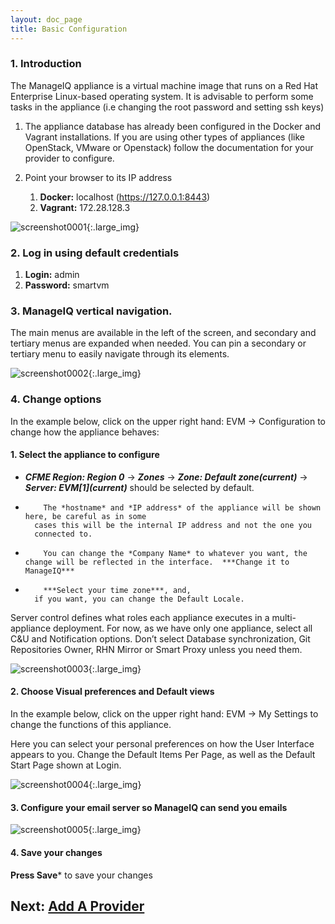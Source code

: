 ```yaml
---
layout: doc_page
title: Basic Configuration
---
```

### 1. Introduction

The ManageIQ appliance is a virtual machine image that runs on
a Red Hat Enterprise Linux-based operating system. It is advisable to
perform some tasks in the appliance (i.e changing the root password and
setting ssh keys)

1.  The appliance database has already been configured in the Docker and
    Vagrant installations. If you are using other types of appliances
    (like OpenStack, VMware or Openstack) follow the documentation for
    your provider to configure.
2.  Point your browser to its IP address

    1.  **Docker:** localhost (https://127.0.0.1:8443)
    2.  **Vagrant:** 172.28.128.3

![screenshot0001](/assets/images/docs/screenshot_0001.png){:.large_img}

### 2. Log in using default credentials

1.  **Login:** admin
2.  **Password:** smartvm

### 3. ManageIQ vertical navigation.
The main menus are available in
    the left of the screen, and secondary and tertiary menus are
    expanded when needed. You can pin a secondary or tertiary menu to
    easily navigate through its elements.

![screenshot0002](/assets/images/docs/screenshot_0002.png){:.large_img}

###  4. Change options
In the example below, click on the upper right hand: EVM → Configuration to change how the appliance behaves:

#### 1. Select the appliance to configure ####
- ***CFME Region: Region 0*** → ***Zones*** → ***Zone: Default zone(current)*** → ***Server: EVM\[1\](current)*** should be
        selected by default.  
-         The *hostname* and *IP address* of the appliance will be shown here, be careful as in some
        cases this will be the internal IP address and not the one you
        connected to.  

-         You can change the *Company Name* to whatever you want, the change will be reflected in the interface.  ***Change it to ManageIQ***

-         ***Select your time zone***, and,
        if you want, you can change the Default Locale.

Server control defines what roles each appliance executes in a
        multi-appliance deployment. For now, as we have only one
        appliance, select all C&U and Notification options. Don’t select
        Database synchronization, Git Repositories Owner, RHN Mirror or
        Smart Proxy unless you need them.

![screenshot0003](/assets/images/docs/screenshot_0003.png){:.large_img}

#### 2. Choose Visual preferences and Default views ####
In the example below, click on the upper right hand: EVM → My Settings to change the functions of this appliance.

Here you can select your personal preferences on how the User Interface
	appears to you. Change the  Default Items Per Page, as well as
	the Default Start Page shown at Login.

![screenshot0004](/assets/images/docs/screenshot_0004.png){:.large_img}

#### 3.  Configure your email server so ManageIQ can send you emails ####

![screenshot0005](/assets/images/docs/screenshot_0005.png){:.large_img}

#### 4. Save your changes ####
**Press Save*** to save your changes

## Next: [Add A Provider](/docs/get-started/add-a-provider)

